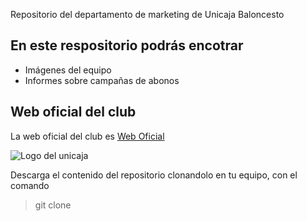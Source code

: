 Repositorio del departamento de marketing de Unicaja Baloncesto

## En este respositorio podrás encotrar

- Imágenes del equipo
- Informes sobre campañas de abonos

## Web oficial del club

La web oficial del club es [Web Oficial](file:///C:/Users/Rubelita/Desktop/RecuGIT_Ruben/index.html)

![Logo del unicaja](https://www.unicajabaloncesto.com/Images/Web/logo.png)

Descarga el contenido del repositorio clonandolo en tu equipo, con el comando

> git clone 
